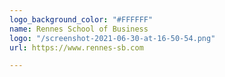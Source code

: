 ```yaml
---
logo_background_color: "#FFFFFF"
name: Rennes School of Business
logo: "/screenshot-2021-06-30-at-16-50-54.png"
url: https://www.rennes-sb.com

---
```


